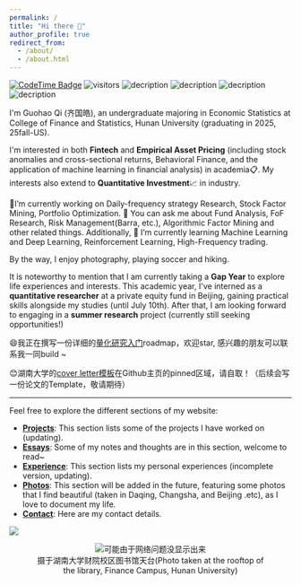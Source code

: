 ```yaml
---
permalink: /
title: "Hi there 👋"
author_profile: true
redirect_from: 
  - /about/
  - /about.html
---
```



<!--Hi there 👋 -->
[![CodeTime Badge](https://img.shields.io/endpoint?style=social&color=222&url=https%3A%2F%2Fapi.codetime.dev%2Fshield%3Fid%3D24355%26project%3D%26in=0)](https://codetime.dev)
 ![visitors](https://visitor-badge.laobi.icu/badge?page_id=Barca0412.Barca0412)
![decription](https://img.shields.io/badge/Language-Python-green)
![decription](https://img.shields.io/badge/Language-R-blue)
![decription](https://img.shields.io/badge/Language-C++-red)
![decription](https://img.shields.io/badge/Language-SAS-white)


I'm Guohao Qi (齐国皓), an undergraduate majoring in Economic Statistics at College of Finance and Statistics, Hunan University (graduating in 2025, 25fall-US). 

I'm interested in both **Fintech** and **Empirical Asset Pricing** (including stock anomalies and cross-sectional returns, Behavioral Finance, and the application of machine learning in financial analysis) in academia📋. My interests also extend to **Quantitative Investment**📈 in industry.

🔭I’m currently working on Daily-frequency strategy Research, Stock Factor Mining, Portfolio Optimization. 💬 You can ask me about Fund Analysis, FoF Research, Risk Management(Barra, etc.), Algorithmic Factor Mining and other related things. Additionally, 🤔 I’m currently learning Machine Learning and Deep Learning, Reinforcement Learning, High-Frequency trading.

By the way, I enjoy photography, playing soccer and hiking. 

It is noteworthy to mention that I am currently taking a **Gap Year** to explore life experiences and interests. This academic year, I've interned as a **quantitative researcher** at a private equity fund in Beijing, gaining practical skills alongside my studies (until July 10th). After that, I am looking forward to engaging in a **summer research** project (currently still seeking opportunities!)


😄我正在撰写一份详细的[量化研究入门](https://github.com/Barca0412/Introduction-to-Quantitative-Finance)roadmap，欢迎star, 感兴趣的朋友可以联系我一同build ~

😊湖南大学的[cover letter模板](https://github.com/Barca0412/Cover-letter-of-Hunan-University)在Github主页的pinned区域，请自取！（后续会写一份论文的Template，敬请期待）

------

Feel free to explore the different sections of my website:
- [**Projects**](https://barca0412.github.io/publications/): This section lists some of the projects I have worked on (updating).
- [**Essays**](https://barca0412.github.io/talks/): Some of my notes and thoughts are in this section, welcome to read~
- [**Experience**](https://barca0412.github.io/cv/): This section lists my personal experiences (incomplete version, updating).
- [**Photos**](): This section will be added in the future, featuring some photos that I find beautiful (taken in Daqing, Changsha, and Beijing .etc), as I love to document my life.
- [**Contact**](https://barca0412.github.io/markdown/): Here are my contact details.

<!--
. Specifically, during my senior year (the 2023-2024 academic year, during which I am now on a sabbatical), I have opted to take a break from my studies. In pursuit of a deeper exploration of my interests, I have ventured to Beijing to work as a quantitative researcher at a private equity fund for six months (thus far).
-->


<!--
<div align="center">
  <img src="https://github-readme-stats.vercel.app/api?username=Barca0412&height=137" height="150px" />
  <img src="https://github-readme-stats.vercel.app/api/top-langs/?username=Barca0412&layout=compact&height=137" height="150px" />
</div>
-->




<!--
<a href='https://clustrmaps.com/site/1bz9q'  title='Visit tracker'><img src='//clustrmaps.com/map_v2.png?cl=100404&w=a&t=tt&d=iEUrYgysT5QCpm8IlbCWkPQCDw-NajWvqSM-xT4pc6A&co=ffffff&ct=000000'/></a>
-->

<a href='https://clustrmaps.com/site/1bz9q'  title='Visit tracker'><img src='//clustrmaps.com/map_v2.png?cl=080808&w=600&t=tt&d=iEUrYgysT5QCpm8IlbCWkPQCDw-NajWvqSM-xT4pc6A&co=ffffff&ct=808080'/></a>

<!--
<script type='text/javascript' id='clustrmaps' src='//cdn.clustrmaps.com/map_v2.js?cl=100404&w=a&t=tt&d=iEUrYgysT5QCpm8IlbCWkPQCDw-NajWvqSM-xT4pc6A&co=ffffff&ct=000000&cmo=f31010'></script>
-->
<div align="center">
  <figure>
    <img src="https://i.postimg.cc/7LKwZcgb/20240414195424.jpg" alt="可能由于网络问题没显示出来" title="摄于湖南大学财院校区图书馆天台">
    <figcaption>摄于湖南大学财院校区图书馆天台(Photo taken at the rooftop of the library, Finance Campus, Hunan University)</figcaption>
  </figure>
</div>
<!--
📫Email: qgh124430@hnu.edu.cn

📞Wechat: qgh985695077
-->





